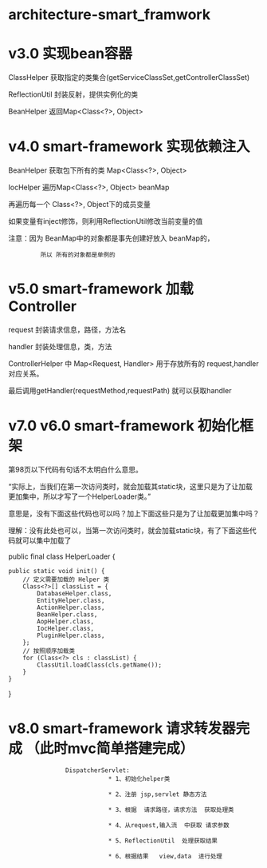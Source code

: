 # architecture-smart_framwork

# v3.0 实现bean容器
   ClassHelper 获取指定的类集合(getServiceClassSet,getControllerClassSet)

   ReflectionUtil 封装反射，提供实例化的类

   BeanHelper 返回Map<Class<?>, Object>

   
# v4.0 smart-framework 实现依赖注入

   BeanHelper 获取包下所有的类  Map<Class<?>, Object>

   IocHelper 遍历Map<Class<?>, Object> beanMap

   再遍历每一个 Class<?>, Object下的成员变量

   如果变量有inject修饰，则利用ReflectionUtil修改当前变量的值

   注意：因为 BeanMap中的对象都是事先创建好放入 beanMap的，

             所以 所有的对象都是单例的
             
# v5.0 smart-framework 加载 Controller

   request 封装请求信息，路径，方法名

   handler 封装处理信息，类，方法

   ControllerHelper 中 Map<Request, Handler> 用于存放所有的 request,handler对应关系。

   最后调用getHandler(requestMethod,requestPath)  就可以获取handler
   
# v7.0 v6.0 smart-framework 初始化框架

  第98页以下代码有句话不太明白什么意思。

“实际上，当我们在第一次访问类时，就会加载其static块，这里只是为了让加载更加集中，所以才写了一个HelperLoader类。”

意思是，没有下面这些代码也可以吗？加上下面这些只是为了让加载更加集中吗？

理解：没有此处也可以，当第一次访问类时，就会加载static块，有了下面这些代码就可以集中加载了

public final class HelperLoader {

    public static void init() {
        // 定义需要加载的 Helper 类
        Class<?>[] classList = {
            DatabaseHelper.class,
            EntityHelper.class,
            ActionHelper.class,
            BeanHelper.class,
            AopHelper.class,
            IocHelper.class,
            PluginHelper.class,
        };
        // 按照顺序加载类
        for (Class<?> cls : classList) {
            ClassUtil.loadClass(cls.getName());
        }
    }
}


# v8.0 smart-framework 请求转发器完成 （此时mvc简单搭建完成）
                    DispatcherServlet:
                                * 1、初始化helper类

                                * 2、注册 jsp,servlet 静态方法

                                * 3、根据  请求路径，请求方法  获取处理类

                                * 4、从request,输入流  中获取 请求参数

                                * 5、ReflectionUtil  处理获取结果

                                * 6、根据结果   view,data  进行处理



